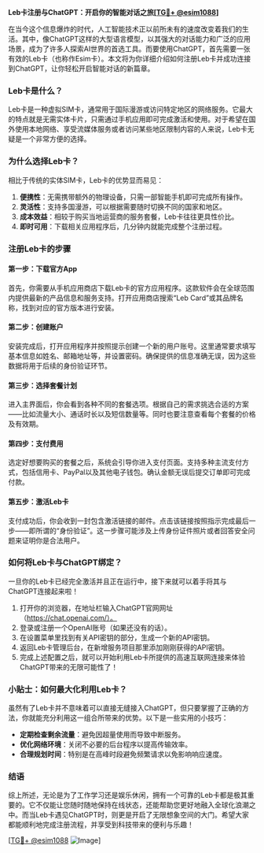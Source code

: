 **Leb卡注册与ChatGPT：开启你的智能对话之旅[[TG💪+ @esim1088](https://t.me/s/esim1088)]**

在当今这个信息爆炸的时代，人工智能技术正以前所未有的速度改变着我们的生活。其中，像ChatGPT这样的大型语言模型，以其强大的对话能力和广泛的应用场景，成为了许多人探索AI世界的首选工具。而要使用ChatGPT，首先需要一张有效的Leb卡（也称作Esim卡）。本文将为你详细介绍如何注册Leb卡并成功连接到ChatGPT，让你轻松开启智能对话的新篇章。

### Leb卡是什么？

Leb卡是一种虚拟SIM卡，通常用于国际漫游或访问特定地区的网络服务。它最大的特点就是无需实体卡片，只需通过手机应用即可完成激活和使用。对于希望在国外使用本地网络、享受流媒体服务或者访问某些地区限制内容的人来说，Leb卡无疑是一个非常方便的选择。

### 为什么选择Leb卡？

相比于传统的实体SIM卡，Leb卡的优势显而易见：

1. **便携性**：无需携带额外的物理设备，只需一部智能手机即可完成所有操作。
2. **灵活性**：支持多国漫游，可以根据需要随时切换不同的国家和地区。
3. **成本效益**：相较于购买当地运营商的服务套餐，Leb卡往往更具性价比。
4. **即时可用**：下载相关应用程序后，几分钟内就能完成整个注册过程。

### 注册Leb卡的步骤

#### 第一步：下载官方App
首先，你需要从手机应用商店下载Leb卡的官方应用程序。这款软件会在全球范围内提供最新的产品信息和服务支持。打开应用商店搜索“Leb Card”或其品牌名称，找到对应的官方版本进行安装。

#### 第二步：创建账户
安装完成后，打开应用程序并按照提示创建一个新的用户账号。这里通常要求填写基本信息如姓名、邮箱地址等，并设置密码。确保提供的信息准确无误，因为这些数据将用于后续的身份验证环节。

#### 第三步：选择套餐计划
进入主界面后，你会看到各种不同的套餐选项。根据自己的需求挑选合适的方案——比如流量大小、通话时长以及短信数量等。同时也要注意查看每个套餐的价格及有效期。

#### 第四步：支付费用
选定好想要购买的套餐之后，系统会引导你进入支付页面。支持多种主流支付方式，包括信用卡、PayPal以及其他电子钱包。确认金额无误后提交订单即可完成付款。

#### 第五步：激活Leb卡
支付成功后，你会收到一封包含激活链接的邮件。点击该链接按照指示完成最后一步——即所谓的“身份验证”。这一步骤可能涉及上传身份证件照片或者回答安全问题来证明你是合法用户。

### 如何将Leb卡与ChatGPT绑定？

一旦你的Leb卡已经完全激活并且正在运行中，接下来就可以着手将其与ChatGPT连接起来啦！

1. 打开你的浏览器，在地址栏输入ChatGPT官网网址（https://chat.openai.com/）。
2. 登录或注册一个OpenAI账号（如果还没有的话）。
3. 在设置菜单里找到有关API密钥的部分，生成一个新的API密钥。
4. 返回Leb卡管理后台，在新增服务项目那里添加刚刚获得的API密钥。
5. 完成上述配置之后，就可以开始利用Leb卡所提供的高速互联网连接来体验ChatGPT带来的无限可能性了！

### 小贴士：如何最大化利用Leb卡？

虽然有了Leb卡并不意味着可以直接无缝接入ChatGPT，但只要掌握了正确的方法，你就能充分利用这一组合所带来的优势。以下是一些实用的小技巧：

- **定期检查剩余流量**：避免因超量使用而导致中断服务。
- **优化网络环境**：关闭不必要的后台程序以提高传输效率。
- **合理规划时间**：特别是在高峰时段避免频繁请求以免影响响应速度。

### 结语

综上所述，无论是为了工作学习还是娱乐休闲，拥有一个可靠的Leb卡都是极其重要的。它不仅能让您随时随地保持在线状态，还能帮助您更好地融入全球化浪潮之中。而当Leb卡遇见ChatGPT时，则更是开启了无限想象空间的大门。希望大家都能顺利地完成注册流程，并享受到科技带来的便利与乐趣！

[[TG💪+ @esim1088](https://t.me/s/esim1088) ![Image](https://i.postimg.cc/4NQfJmqS/Snipaste-2025-05-13-00-14-12.png)]